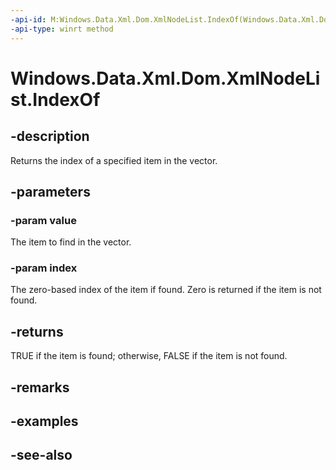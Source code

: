 ----api-id: M:Windows.Data.Xml.Dom.XmlNodeList.IndexOf(Windows.Data.Xml.Dom.IXmlNode,System.UInt32@)
-api-type: winrt method
---<!-- Method syntaxpublic bool IndexOf(Windows.Data.Xml.Dom.IXmlNode value, System.UInt32 index)--># Windows.Data.Xml.Dom.XmlNodeList.IndexOf## -descriptionReturns the index of a specified item in the vector.## -parameters### -param valueThe item to find in the vector.### -param indexThe zero-based index of the item if found. Zero is returned if the item is not found.## -returnsTRUE if the item is found; otherwise, FALSE if the item is not found.## -remarks## -examples## -see-also